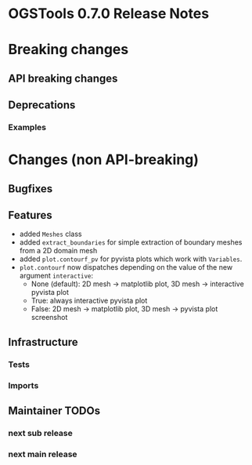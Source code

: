 # OGSTools 0.7.0 Release Notes

# Breaking changes

## API breaking changes

## Deprecations

### Examples

# Changes (non API-breaking)

## Bugfixes

## Features

- added `Meshes` class
- added `extract_boundaries` for simple extraction of boundary meshes from a 2D domain mesh
- added `plot.contourf_pv` for pyvista plots which work with `Variables`.
- `plot.contourf` now dispatches depending on the value of the new argument `interactive`:
  - None (default): 2D mesh -> matplotlib plot, 3D mesh -> interactive pyvista plot
  - True: always interactive pyvista plot
  - False: 2D mesh -> matplotlib plot, 3D mesh -> pyvista plot screenshot

## Infrastructure

### Tests

### Imports

## Maintainer TODOs

### next sub release

### next main release
